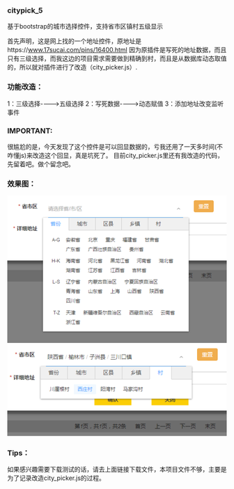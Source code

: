 ###                     citypick_5
基于bootstrap的城市选择控件，支持省市区镇村五级显示

首先声明，这是网上找的一个地址控件，原地址是https://www.17sucai.com/pins/16400.html
因为原插件是写死的地址数据，而且只有三级选择，而我这边的项目需求需要做到精确到村，而且是从数据库动态取值的，所以就对插件进行了改造（city_picker.js）.

### 功能改造：
  1：三级选择---->五级选择
  2：写死数据---->动态赋值
  3：添加地址改变监听事件
  
### IMPORTANT:
  很尴尬的是，今天发现了这个控件是可以回显数据的，亏我还用了一天多时间(不咋懂js)来改造这个回显，真是坑死了。
  目前city_picker.js里还有我改造的代码，先留着吧。做个留念吧。
 
 ### 效果图：
![Image text](https://github.com/ni1huo/citypick_5/blob/master/images/picker1.jpg)
![Image text](https://github.com/ni1huo/citypick_5/blob/master/images/picker2.jpg)
 ### Tips：
 如果感兴趣需要下载测试的话，请去上面链接下载文件，本项目文件不够，主要是为了记录改造city_picker.js的过程。
